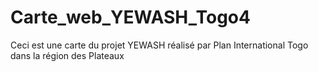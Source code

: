 # Carte_web_YEWASH_Togo4
Ceci est une carte du projet YEWASH réalisé par Plan International Togo dans la région des Plateaux
